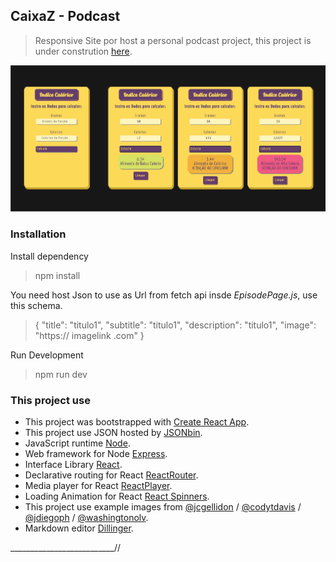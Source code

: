 ## CaixaZ - Podcast
>Responsive Site por host a personal podcast project, this project is under constrution [here](https://observerplayground.herokuapp.com/).

![Screen](https://github.com/izichtl/indicecalorico/blob/master/img/indicecalorico.png?raw=true) 
### Installation
Install dependency 
>npm install

You need host Json to use as Url from fetch api insde *EpisodePage.js*, use this schema.
>{
    "title": "titulo1",
    "subtitle": "titulo1",
    "description": "titulo1",
    "image": "https:// imagelink .com"
 > }

Run Development 
> npm run dev 

### This project use
* This project was bootstrapped with [Create React App](https://github.com/facebook/create-react-app).
* This project use JSON hosted by [JSONbin](https://jsonbin.io/).
* JavaScript runtime [Node](https://nodejs.org/en/).
* Web framework for Node [Express](https://expressjs.com/en/starter/installing.html).
* Interface Library [React](https://reactjs.org/).
* Declarative routing for React [ReactRouter](https://www.npmjs.com/package/react-router).
* Media player for React [ReactPlayer](https://www.npmjs.com/package/react-player).
* Loading Animation for React  [React Spinners](https://github.com/davidhu2000/react-spinners).
* This project use example images from [@jcgellidon](https://unsplash.com/@jcgellidon)  / [@codytdavis](https://unsplash.com/@codytdavis) / [@jdiegoph](https://unsplash.com/@jdiegoph)  / [@washingtonolv](https://unsplash.com/@washingtonolv).
*  Markdown editor [Dillinger](http://dillinger.io).

__________________________//

